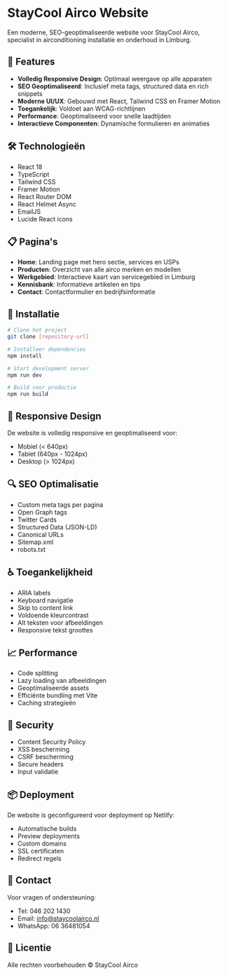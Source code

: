 # StayCool Airco Website

Een moderne, SEO-geoptimaliseerde website voor StayCool Airco, specialist in airconditioning installatie en onderhoud in Limburg.

## 🚀 Features

- **Volledig Responsive Design**: Optimaal weergave op alle apparaten
- **SEO Geoptimaliseerd**: Inclusief meta tags, structured data en rich snippets
- **Moderne UI/UX**: Gebouwd met React, Tailwind CSS en Framer Motion
- **Toegankelijk**: Voldoet aan WCAG-richtlijnen
- **Performance**: Geoptimaliseerd voor snelle laadtijden
- **Interactieve Componenten**: Dynamische formulieren en animaties

## 🛠️ Technologieën

- React 18
- TypeScript
- Tailwind CSS
- Framer Motion
- React Router DOM
- React Helmet Async
- EmailJS
- Lucide React icons

## 📋 Pagina's

- **Home**: Landing page met hero sectie, services en USPs
- **Producten**: Overzicht van alle airco merken en modellen
- **Werkgebied**: Interactieve kaart van servicegebied in Limburg
- **Kennisbank**: Informatieve artikelen en tips
- **Contact**: Contactformulier en bedrijfsinformatie

## 🔧 Installatie

```bash
# Clone het project
git clone [repository-url]

# Installeer dependencies
npm install

# Start development server
npm run dev

# Build voor productie
npm run build
```

## 📱 Responsive Design

De website is volledig responsive en geoptimaliseerd voor:
- Mobiel (< 640px)
- Tablet (640px - 1024px)
- Desktop (> 1024px)

## 🔍 SEO Optimalisatie

- Custom meta tags per pagina
- Open Graph tags
- Twitter Cards
- Structured Data (JSON-LD)
- Canonical URLs
- Sitemap.xml
- robots.txt

## ♿ Toegankelijkheid

- ARIA labels
- Keyboard navigatie
- Skip to content link
- Voldoende kleurcontrast
- Alt teksten voor afbeeldingen
- Responsive tekst groottes

## 📈 Performance

- Code splitting
- Lazy loading van afbeeldingen
- Geoptimaliseerde assets
- Efficiënte bundling met Vite
- Caching strategieën

## 🔐 Security

- Content Security Policy
- XSS bescherming
- CSRF bescherming
- Secure headers
- Input validatie

## 📦 Deployment

De website is geconfigureerd voor deployment op Netlify:
- Automatische builds
- Preview deployments
- Custom domains
- SSL certificaten
- Redirect regels

## 🤝 Contact

Voor vragen of ondersteuning:
- Tel: 046 202 1430
- Email: info@staycoolairco.nl
- WhatsApp: 06 36481054

## 📄 Licentie

Alle rechten voorbehouden © StayCool Airco